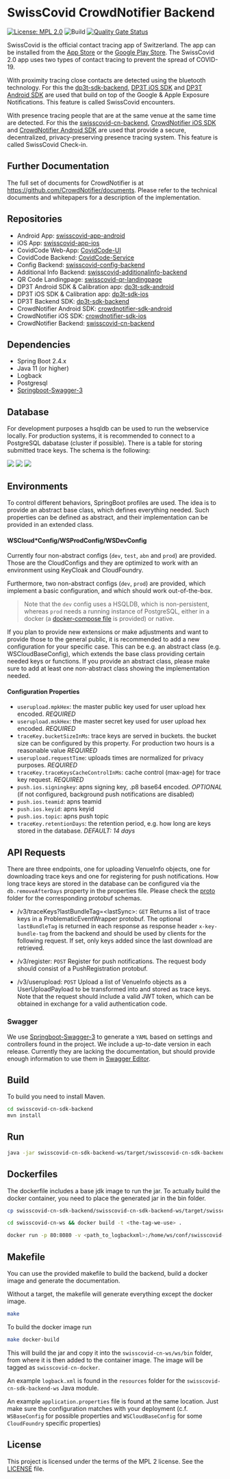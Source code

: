 # SwissCovid CrowdNotifier Backend

[![License: MPL 2.0](https://img.shields.io/badge/License-MPL%202.0-brightgreen.svg)](https://github.com/SwissCovid/swisscovid-cn-backend/blob/develop/LICENSE)
![Build](https://github.com/SwissCovid/swisscovid-cn-backend/workflows/Build/badge.svg?branch=develop)
[![Quality Gate Status](https://sonarcloud.io/api/project_badges/measure?project=SwissCovid_swisscovid-cn-backend&metric=alert_status)](https://sonarcloud.io/dashboard?id=SwissCovid_swisscovid-cn-backend)

SwissCovid is the official contact tracing app of Switzerland. The app can be installed from the [App Store](https://apps.apple.com/ch/app/swisscovid/id1509275381) or the [Google Play Store](https://play.google.com/store/apps/details?id=ch.admin.bag.dp3t). The SwissCovid 2.0 app uses two types of contact tracing to prevent the spread of COVID-19.

With proximity tracing close contacts are detected using the bluetooth technology. For this the [dp3t-sdk-backend](https://github.com/DP-3T/dp3t-sdk-backend), [DP3T iOS SDK](https://github.com/DP-3T/dp3t-sdk-ios) and [DP3T Android SDK](https://github.com/DP-3T/dp3t-sdk-android) are used that build on top of the Google & Apple Exposure Notifications. This feature is called SwissCovid encounters.

With presence tracing people that are at the same venue at the same time are detected. For this the [swisscovid-cn-backend](https://github.com/SwissCovid/swisscovid-cn-backend), [CrowdNotifier iOS SDK](https://github.com/CrowdNotifier/crowdnotifier-sdk-ios) and [CrowdNotifier Android SDK](https://github.com/CrowdNotifier/crowdnotifier-sdk-android) are used that provide a secure, decentralized, privacy-preserving presence tracing system. This feature is called SwissCovid Check-in.

## Further Documentation

The full set of documents for CrowdNotifier is at https://github.com/CrowdNotifier/documents. Please refer to the technical documents and whitepapers for a description of the implementation.

## Repositories

- Android App: [swisscovid-app-android](https://github.com/SwissCovid/swisscovid-app-android)
- iOS App: [swisscovid-app-ios](https://github.com/SwissCovid/swisscovid-app-ios)
- CovidCode Web-App: [CovidCode-UI](https://github.com/admin-ch/CovidCode-UI)
- CovidCode Backend: [CovidCode-Service](https://github.com/admin-ch/CovidCode-service)
- Config Backend: [swisscovid-config-backend](https://github.com/SwissCovid/swisscovid-config-backend)
- Additional Info Backend: [swisscovid-additionalinfo-backend](https://github.com/SwissCovid/swisscovid-additionalinfo-backend)
- QR Code Landingpage: [swisscovid-qr-landingpage](https://github.com/SwissCovid/swisscovid-qr-landingpage)
- DP3T Android SDK & Calibration app: [dp3t-sdk-android](https://github.com/DP-3T/dp3t-sdk-android)
- DP3T iOS SDK & Calibration app: [dp3t-sdk-ios](https://github.com/DP-3T/dp3t-sdk-ios)
- DP3T Backend SDK: [dp3t-sdk-backend](https://github.com/DP-3T/dp3t-sdk-backend)
- CrowdNotifier Android SDK: [crowdnotifier-sdk-android](https://github.com/CrowdNotifier/crowdnotifier-sdk-android)
- CrowdNotifier iOS SDK: [crowdnotifier-sdk-ios](https://github.com/CrowdNotifier/crowdnotifier-sdk-ios)
- CrowdNotifier Backend: [swisscovid-cn-backend](https://github.com/SwissCovid/swisscovid-cn-backend)

## Dependencies

- Spring Boot 2.4.x
- Java 11 (or higher)
- Logback
- Postgresql
- [Springboot-Swagger-3](https://bintray.com/ubique-oss/springboot-swagger3)

## Database

For development purposes a hsqldb can be used to run the webservice locally. For production systems, it is recommended to connect to a PostgreSQL dabatase (cluster if possible). There is a table for storing submitted trace keys. The schema is the following:

![](documentation/img/t_trace_key.png)
![](documentation/img/t_redeem_uuid.png)
![](documentation/img/t_push_registration.png)

## Environments

To control different behaviors, SpringBoot profiles are used. The idea is to provide an abstract base class, which defines everything needed. Such properties can be defined as abstract, and their implementation can be provided in an extended class.

#### WSCloud\*Config/WSProdConfig/WSDevConfig

Currently four non-abstract configs (`dev`, `test`, `abn` and `prod`) are provided. Those are the CloudConfigs and they are optimized to work with an environment using KeyCloak and CloudFoundry.

Furthermore, two non-abstract configs (`dev`, `prod`) are provided, which implement a basic configuration, and which should work out-of-the-box.

> Note that the `dev` config uses a HSQLDB, which is non-persistent, whereas `prod` needs a running instance of PostgreSQL, either in a docker (a [docker-compose file](docker-compose/stack.yml) is provided) or native.

If you plan to provide new extensions or make adjustments and want to provide those to the general public, it is recommended to add a new configuration for your specific case. This can be e.g. an abstract class (e.g. WSCloudBaseConfig), which extends the base class providing certain needed keys or functions. If you provide an abstract class, please make sure to add at least one non-abstract class showing the implementation needed.

#### Configuration Properties

- `userupload.mpkHex`: the master public key used for user upload hex encoded. _REQUIRED_
- `userupload.mskHex`: the master secret key used for user upload hex encoded. _REQUIRED_
- `traceKey.bucketSizeInMs`: trace keys are served in buckets. the bucket size can be configured by this property. For production two hours is a reasonable value _REQUIRED_
- `userupload.requestTime`: uploads times are normalized for privacy purposes. _REQUIRED_
- `traceKey.traceKeysCacheControlInMs`: cache control (max-age) for trace key request. _REQUIRED_
- `push.ios.signingkey`: apns signing key, .p8 base64 encoded. _OPTIONAL_ (if not configured, background push notifications are disabled)
- `push.ios.teamid`: apns teamid
- `push.ios.keyid`: apns keyid
- `push.ios.topic`: apns push topic
- `traceKey.retentionDays`: the retention period, e.g. how long are keys stored in the database. _DEFAULT: 14 days_

## API Requests

There are three endpoints, one for uploading VenueInfo objects, one for downloading trace keys and one for registering for push notifications. How long trace keys are stored in the database can be configured via the `db.removeAfterDays` property in the properties file. Please check the [proto](https://github.com/SwissCovid/swisscovid-cn-backend/tree/develop/swisscovid-cn-sdk-backend/swisscovid-cn-sdk-backend-model/src/main/resources/proto) folder for the corresponding protobuf schemas.

- /v3/traceKeys?lastBundleTag=\<lastSync\>: `GET` Returns a list of trace keys in a ProblematicEventWrapper protobuf. The optional `lastBundleTag` is returned in each response as response header `x-key-bundle-tag` from the backend and should be used by clients for the following request. If set, only keys added since the last download are retrieved.

- /v3/register: `POST` Register for push notifications. The request body should consist of a PushRegistration protobuf.

- /v3/userupload: `POST` Upload a list of VenueInfo objects as a UserUploadPayload to be transformed into and stored as trace keys. Note that the request should include a valid JWT token, which can be obtained in exchange for a valid authentication code.

### Swagger

We use [Springboot-Swagger-3](https://github.com/Ubique-OSS/springboot-swagger3) to generate a `YAML` based on settings and controllers found in the project. We include a up-to-date version in each release. Currently they are lacking the documentation, but should provide enough information to use them in [Swagger Editor](https://editor.swagger.io).

## Build

To build you need to install Maven.

```bash
cd swisscovid-cn-sdk-backend
mvn install
```

## Run

```bash
java -jar swisscovid-cn-sdk-backend-ws/target/swisscovid-cn-sdk-backend-ws.jar
```

## Dockerfiles

The dockerfile includes a base jdk image to run the jar. To actually build the docker container, you need to place the generated jar in the bin folder.

```bash
cp swisscovid-cn-sdk-backend/swisscovid-cn-sdk-backend-ws/target/swisscovid-cn-sdk-backend-ws.jar swisscovid-cn-ws/ws/bin/swisscovid-cn-sdk-backend-ws-2.0.0.jar
```

```bash
cd swisscovid-cn-ws && docker build -t <the-tag-we-use> .
```

```bash
docker run -p 80:8080 -v <path_to_logbackxml>:/home/ws/conf/swisscovid-cn-sdk-backend-ws-logback.xml -v <path_to_application_properties>:/home/ws/conf/swisscovid-cn-sdk-backend-ws.properties <the-tag-we-use>
```

## Makefile

You can use the provided makefile to build the backend, build a docker image and generate the documentation.

Without a target, the makefile will generate everything except the docker image.

```bash
make
```

To build the docker image run

```bash
make docker-build
```

This will build the jar and copy it into the `swisscovid-cn-ws/ws/bin` folder, from where it is then added to the container image.
The image will be tagged as `swisscovid-cn-docker`.

An example `logback.xml` is found in the `resources` folder for the `swisscovid-cn-sdk-backend-ws` Java module.

An example `application.properties` file is found at the same location.
Just make sure the configuration matches with your deployment (c.f. `WSBaseConfig` for possible properties
and `WSCloudBaseConfig` for some `CloudFoundry` specific properties)

## License

This project is licensed under the terms of the MPL 2 license. See the [LICENSE](LICENSE) file.
